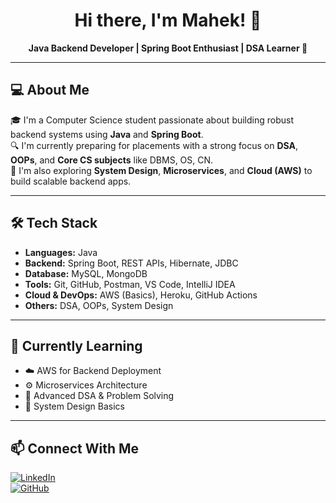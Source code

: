 <h1 align="center">Hi there, I'm Mahek! 👋</h1>

<p align="center">
  <b>Java Backend Developer | Spring Boot Enthusiast | DSA Learner 💼</b>
</p>

---

## 💻 About Me

🎓 I'm a Computer Science student passionate about building robust backend systems using **Java** and **Spring Boot**.  
🔍 I'm currently preparing for placements with a strong focus on **DSA**, **OOPs**, and **Core CS subjects** like DBMS, OS, CN.  
🌱 I'm also exploring **System Design**, **Microservices**, and **Cloud (AWS)** to build scalable backend apps.

---

## 🛠️ Tech Stack

- **Languages:** Java  
- **Backend:** Spring Boot, REST APIs, Hibernate, JDBC  
- **Database:** MySQL, MongoDB  
- **Tools:** Git, GitHub, Postman, VS Code, IntelliJ IDEA  
- **Cloud & DevOps:** AWS (Basics), Heroku, GitHub Actions  
- **Others:** DSA, OOPs, System Design  

---

## 🧠 Currently Learning

- ☁️ AWS for Backend Deployment  
- ⚙️ Microservices Architecture  
- 🎯 Advanced DSA & Problem Solving  
- 🧩 System Design Basics  

---

## 📫 Connect With Me

[![LinkedIn](https://img.shields.io/badge/LinkedIn-blue?style=flat-square&logo=linkedin)](https://linkedin.com/in/your-linkedin-id)  
[![GitHub](https://img.shields.io/badge/GitHub-000?style=flat-square&logo=github)](https://github.com/mahek12)

